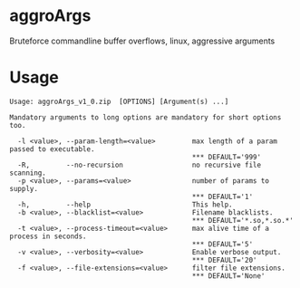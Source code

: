 aggroArgs
=========

Bruteforce commandline buffer overflows, linux, aggressive arguments


Usage
=========

	Usage: aggroArgs_v1_0.zip  [OPTIONS] [Argument(s) ...]
	
	Mandatory arguments to long options are mandatory for short options too.
	
	  -l <value>, --param-length=<value>         max length of a param passed to executable.
	                                             *** DEFAULT='999'
	  -R,         --no-recursion                 no recursive file scanning.
	  -p <value>, --params=<value>               number of params to supply.
	                                             *** DEFAULT='1'
	  -h,         --help                         This help.
	  -b <value>, --blacklist=<value>            Filename blacklists.
	                                             *** DEFAULT='*.so,*.so.*'
	  -t <value>, --process-timeout=<value>      max alive time of a process in seconds.
	                                             *** DEFAULT='5'
	  -v <value>, --verbosity=<value>            Enable verbose output.
	                                             *** DEFAULT='20'
	  -f <value>, --file-extensions=<value>      filter file extensions.
	                                             *** DEFAULT='None'
